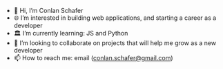 
- 👋 Hi, I’m Conlan Schafer
- 🌐 I’m interested in building web applications, and starting a career as a developer
- 🏛 I’m currently learning: JS and Python
- 🔗 I’m looking to collaborate on projects that will help me grow as a new developer
- 📫 How to reach me: email (conlan.schafer@gmail.com)
